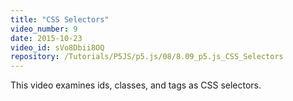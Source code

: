 ```yaml
---
title: "CSS Selectors"
video_number: 9
date: 2015-10-23
video_id: sVo8Dbii8OQ
repository: /Tutorials/P5JS/p5.js/08/8.09_p5.js_CSS_Selectors
---
```


This video examines ids, classes, and tags as CSS selectors.

